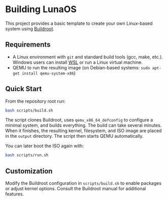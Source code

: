 # Building LunaOS

This project provides a basic template to create your own Linux-based system using [Buildroot](https://buildroot.org/).

## Requirements
- A Linux environment with `git` and standard build tools (gcc, make, etc.).
  Windows users can install [WSL](https://learn.microsoft.com/windows/wsl/) or
  run a Linux virtual machine.
- QEMU to run the resulting image (on Debian-based systems:
  `sudo apt-get install qemu-system-x86`)

## Quick Start

From the repository root run:
```bash
bash scripts/build.sh
```
The script clones Buildroot, uses `qemu_x86_64_defconfig` to configure a minimal
system, and builds everything. The build can take several minutes. When it
finishes, the resulting kernel, filesystem, and ISO image are placed in the
`output` directory. The script then starts QEMU automatically.

You can later boot the ISO again with:
```bash
bash scripts/run.sh
```

## Customization

Modify the Buildroot configuration in `scripts/build.sh` to enable packages or
adjust kernel options. Consult the Buildroot manual for additional features.
